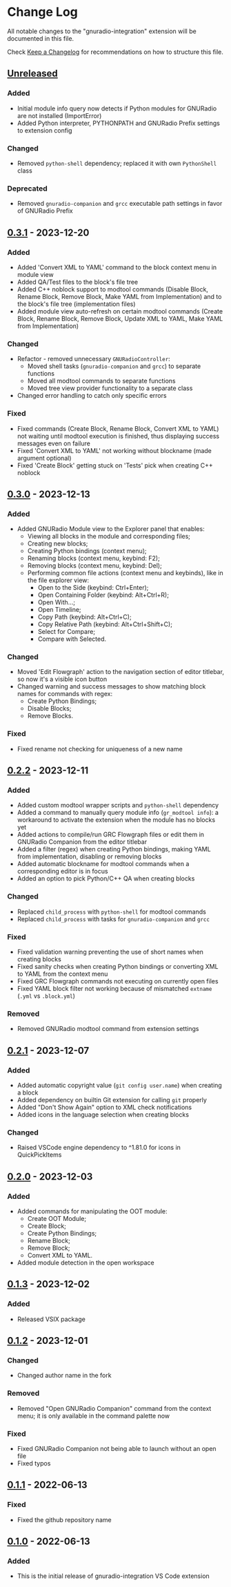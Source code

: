 # Change Log

All notable changes to the "gnuradio-integration" extension will be documented in this file.

Check [Keep a Changelog](http://keepachangelog.com/) for recommendations on how to structure this file.

## [Unreleased]
### Added
- Initial module info query now detects if Python modules for GNURadio are not installed (ImportError)
- Added Python interpreter, PYTHONPATH and GNURadio Prefix settings to extension config

### Changed
- Removed `python-shell` dependency; replaced it with own `PythonShell` class

### Deprecated
- Removed `gnuradio-companion` and `grcc` executable path settings in favor of GNURadio Prefix

## [0.3.1] - 2023-12-20
### Added
- Added 'Convert XML to YAML' command to the block context menu in module view
- Added QA/Test files to the block's file tree
- Added C++ noblock support to modtool commands (Disable Block, Rename Block, Remove Block, Make YAML from Implementation) and to the block's file tree (implementation files)
- Added module view auto-refresh on certain modtool commands (Create Block, Rename Block, Remove Block, Update XML to YAML, Make YAML from Implementation)

### Changed
- Refactor - removed unnecessary `GNURadioController`:
  - Moved shell tasks (`gnuradio-companion` and `grcc`) to separate functions
  - Moved all modtool commands to separate functions
  - Moved tree view provider functionality to a separate class
- Changed error handling to catch only specific errors

### Fixed
- Fixed commands (Create Block, Rename Block, Convert XML to YAML) not waiting until modtool execution is finished, thus displaying success messages even on failure
- Fixed 'Convert XML to YAML' not working without blockname (made argument optional)
- Fixed 'Create Block' getting stuck on 'Tests' pick when creating C++ noblock

## [0.3.0] - 2023-12-13
### Added
- Added GNURadio Module view to the Explorer panel that enables:
  - Viewing all blocks in the module and corresponding files;
  - Creating new blocks;
  - Creating Python bindings (context menu);
  - Renaming blocks (context menu, keybind: F2);
  - Removing blocks (context menu, keybind: Del);
  - Performing common file actions (context menu and keybinds), like in the file explorer view:
    - Open to the Side (keybind: Ctrl+Enter);
    - Open Containing Folder (keybind: Alt+Ctrl+R);
    - Open With...;
    - Open Timeline;
    - Copy Path (keybind: Alt+Ctrl+C);
    - Copy Relative Path (keybind: Alt+Ctrl+Shift+C);
    - Select for Compare;
    - Compare with Selected.

### Changed
- Moved 'Edit Flowgraph' action to the navigation section of editor titlebar, so now it's a visible icon button
- Changed warning and success messages to show matching block names for commands with regex:
  - Create Python Bindings;
  - Disable Blocks;
  - Remove Blocks.

### Fixed
- Fixed rename not checking for uniqueness of a new name

## [0.2.2] - 2023-12-11
### Added
- Added custom modtool wrapper scripts and `python-shell` dependency
- Added a command to manually query module info (`gr_modtool info`): 
a workaround to activate the extension when the module has no blocks yet
- Added actions to compile/run GRC Flowgraph files or edit them in GNURadio Companion from the editor titlebar
- Added a filter (regex) when creating Python bindings, making YAML from implementation, disabling or removing blocks
- Added automatic blockname for modtool commands when a corresponding editor is in focus
- Added an option to pick Python/C++ QA when creating blocks

### Changed
- Replaced `child_process` with `python-shell` for modtool commands
- Replaced `child_process` with tasks for `gnuradio-companion` and `grcc`

### Fixed
- Fixed validation warning preventing the use of short names when creating blocks
- Fixed sanity checks when creating Python bindings or converting XML to YAML from the context menu
- Fixed GRC Flowgraph commands not executing on currently open files
- Fixed YAML block filter not working because of mismatched `extname` (`.yml` vs `.block.yml`)

### Removed
- Removed GNURadio modtool command from extension settings

## [0.2.1] - 2023-12-07
### Added
- Added automatic copyright value (`git config user.name`) when creating a block
- Added dependency on builtin Git extension for calling `git` properly
- Added "Don't Show Again" option to XML check notifications 
- Added icons in the language selection when creating blocks 

### Changed
- Raised VSCode engine dependency to ^1.81.0 for icons in QuickPickItems 

## [0.2.0] - 2023-12-03
### Added
- Added commands for manipulating the OOT module:
  - Create OOT Module;
  - Create Block;
  - Create Python Bindings;
  - Rename Block;
  - Remove Block;
  - Convert XML to YAML.
- Added module detection in the open workspace

## [0.1.3] - 2023-12-02
### Added
- Released VSIX package

## [0.1.2] - 2023-12-01
### Changed
- Changed author name in the fork

### Removed
- Removed "Open GNURadio Companion" command from the context menu; it is only available in the command palette now

### Fixed
- Fixed GNURadio Companion not being able to launch without an open file
- Fixed typos

## [0.1.1] - 2022-06-13
### Fixed
- Fixed the github repository name

## [0.1.0] - 2022-06-13
### Added
- This is the initial release of gnuradio-integration VS Code extension

[Unreleased]: https://github.com/AsriFox/gnuradio-integration/compare/v0.3.1...HEAD
[0.3.1]: https://github.com/AsriFox/gnuradio-integration/compare/v0.3.0...v0.3.1
[0.3.0]: https://github.com/AsriFox/gnuradio-integration/compare/v0.2.2...v0.3.0
[0.2.2]: https://github.com/AsriFox/gnuradio-integration/compare/v0.2.1...v0.2.2
[0.2.1]: https://github.com/AsriFox/gnuradio-integration/compare/v0.2.0...v0.2.1
[0.2.0]: https://github.com/AsriFox/gnuradio-integration/compare/v0.1.3...v0.2.0
[0.1.3]: https://github.com/AsriFox/gnuradio-integration/compare/v0.1.2...v0.1.3
[0.1.2]: https://github.com/AsriFox/gnuradio-integration/compare/v0.1.1...v0.1.2
[0.1.1]: https://github.com/IvanNovak1004/gnuradio-integration/compare/v0.1.0...v0.1.1
[0.1.0]: https://github.com/IvanNovak1004/gnuradio-integration/releases/tag/v0.1.0

